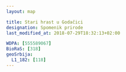 ```yaml
---
layout: map

title: Stari hrast u Godačici
designation: Spomenik prirode
last_modified_at: 2018-07-29T18:32:13+02:00

WDPA: [555589067]
BioRaS: [318]
geoSrbija:
  L1_182: [118]
---
```

